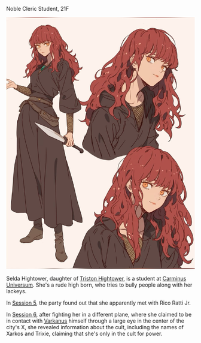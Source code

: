Noble Cleric Student, 21F

![/Images/Selda1.jpg](/Images/Selda1.jpg)


Selda Hightower, daughter of [Triston Hightower](/Carminus/Triston%20Hightower.md), is a student at [Carminus Universum](/Images/Carminus%20Universum.jpg). She's a rude high born, who tries to bully people along with her lackeys.

In [Session 5](/Sessions/Session%205.md), the party found out that she apparently met with Rico Ratti Jr. 

In [Session 6](/Sessions/Session%206.md), after fighting her in a different plane, where she claimed to be in contact with [Varkanus](/The%20City/Varkanus.md) himself through a large eye in the center of the city's X, she revealed information about the cult, including the names of Xarkos and Trixie, claiming that she's only in the cult for power.

